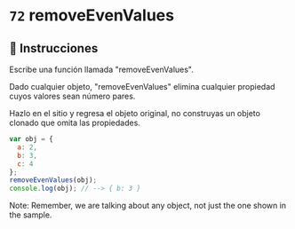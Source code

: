 # `72` removeEvenValues

## 📝 Instrucciones

Escribe una función llamada "removeEvenValues".

Dado cualquier objeto, "removeEvenValues" elimina cualquier propiedad cuyos valores sean número pares.

Hazlo en el sitio y regresa el objeto original, no construyas un objeto clonado que omita las propiedades.

```Javascript
var obj = {
  a: 2,
  b: 3,
  c: 4
};
removeEvenValues(obj);
console.log(obj); // --> { b: 3 }
```
Note: Remember, we are talking about any object, not just the one shown in the sample.